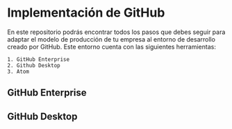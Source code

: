 # Implementación de GitHub

En este repositorio podrás encontrar todos los pasos que debes seguir para adaptar el modelo de producción de tu empresa al entorno de desarrollo creado por GitHub. Este entorno cuenta con las siguientes herramientas:

	1. GitHub Enterprise
	2. Github Desktop
	3. Atom

## GitHub Enterprise

## GitHub Desktop
